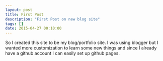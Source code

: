 ```yaml
---
layout: post
title: First Post
description: "First Post on new blog site"
tags: []
date: 2015-04-27 00:10:00
---
```

So I created this site to be my blog/portfolio site. I was using blogger but I wanted more customization to learn some new things and since I already have a github account I can easily set up github pages.
